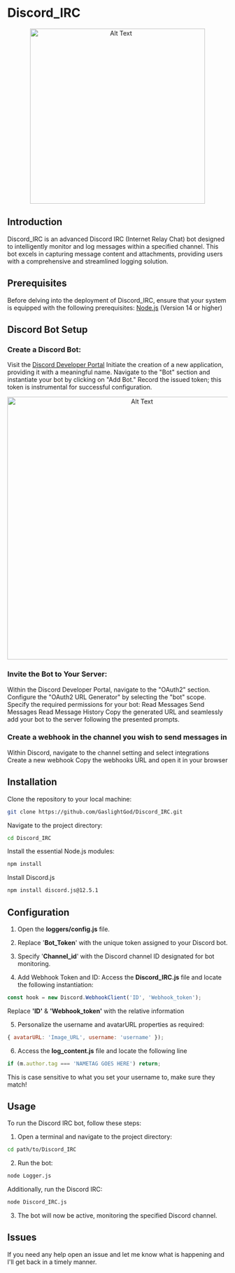 # Discord_IRC
<div align="center">
  <img src="https://cdn.discordapp.com/attachments/1003507541382287503/1202621750136021023/image.png?ex=65ce1fc8&is=65bbaac8&hm=83bcf2e79e2e8a46bd19200ebc39d3d96e2c98fdcdd176629c8c848d58c1387c&" alt="Alt Text" width="400">
</div>

## Introduction

Discord_IRC is an advanced Discord IRC (Internet Relay Chat) bot designed to intelligently monitor and log messages within a specified channel. 
This bot excels in capturing message content and attachments, providing users with a comprehensive and streamlined logging solution.

## Prerequisites
Before delving into the deployment of Discord_IRC, ensure that your system is equipped with the following prerequisites:
<a target="_new" href="https://nodejs.org/">Node.js</a> (Version 14 or higher)

## Discord Bot Setup

### Create a Discord Bot:
    
Visit the <a target="_new" href="https://discord.com/developers/applications">Discord Developer Portal</a>
    Initiate the creation of a new application, providing it with a meaningful name.
    Navigate to the "Bot" section and instantiate your bot by clicking on "Add Bot."
    Record the issued token; this token is instrumental for successful configuration.
    
  <div align="center">
  <img src="https://media.discordapp.net/attachments/1003507541382287503/1202622522101858304/image.png?ex=65ce2080&is=65bbab80&hm=85a16a244169c74c58b45aeae6adbbf0d79bf0cd358bd0a9192ed1757cc0a120&=&format=webp&quality=lossless&width=720&height=78" alt="Alt Text" width="600">
</div>


### Invite the Bot to Your Server:
 Within the Discord Developer Portal, navigate to the "OAuth2" section.
      Configure the "OAuth2 URL Generator" by selecting the "bot" scope.
      Specify the required permissions for your bot:
        Read Messages
        Send Messages
        Read Message History
      Copy the generated URL and seamlessly add your bot to the server following the presented prompts.

### Create a webhook in the channel you wish to send messages in
  Within Discord, navigate to the channel setting and select integrations
  Create a new webhook
  Copy the webhooks URL and open it in your browser
  
## Installation
Clone the repository to your local machine:

```bash
git clone https://github.com/GaslightGod/Discord_IRC.git
```
Navigate to the project directory:

```bash
cd Discord_IRC
```
Install the essential Node.js modules:
```bash
npm install
```
Install Discord.js
```bash
npm install discord.js@12.5.1
```

## Configuration
1. Open the **loggers/config.js** file.
    
2. Replace '**Bot_Token**' with the unique token assigned to your Discord bot.
    
3. Specify '**Channel_id**' with the Discord channel ID designated for bot monitoring.
    
4. Add Webhook Token and ID:
       Access the **Discord_IRC.js** file and locate the following instantiation:
  ```js 
const hook = new Discord.WebhookClient('ID', 'Webhook_token');
```
  Replace **'ID'** & **'Webhook_token'** with the relative information
  
5. Personalize the username and avatarURL properties as required:
```js
{ avatarURL: 'Image_URL', username: 'username' });
```
6. Access the **log_content.js** file and locate the following line
```js
if (m.author.tag === 'NAMETAG GOES HERE') return;
```
This is case sensitive to what you set your username to, make sure they match!

## Usage
To run the Discord IRC bot, follow these steps:

1. Open a terminal and navigate to the project directory:

```bash 
cd path/to/Discord_IRC
```
2. Run the bot:
```bash
node Logger.js
```
Additionally, run the Discord IRC:
```bash
node Discord_IRC.js
```
3. The bot will now be active, monitoring the specified Discord channel.

## Issues
If you need any help open an issue and let me know what is happening and I'll get back in a timely manner.
